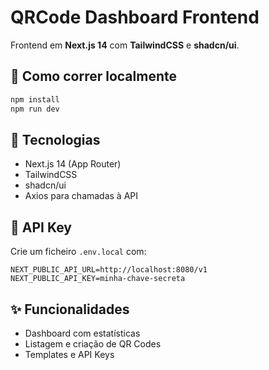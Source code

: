 # QRCode Dashboard Frontend

Frontend em **Next.js 14** com **TailwindCSS** e **shadcn/ui**.

## 🚀 Como correr localmente

```bash
npm install
npm run dev
```

## 🧩 Tecnologias
- Next.js 14 (App Router)
- TailwindCSS
- shadcn/ui
- Axios para chamadas à API

## 🔐 API Key
Crie um ficheiro `.env.local` com:

```
NEXT_PUBLIC_API_URL=http://localhost:8080/v1
NEXT_PUBLIC_API_KEY=minha-chave-secreta
```

## ✨ Funcionalidades
- Dashboard com estatísticas
- Listagem e criação de QR Codes
- Templates e API Keys
